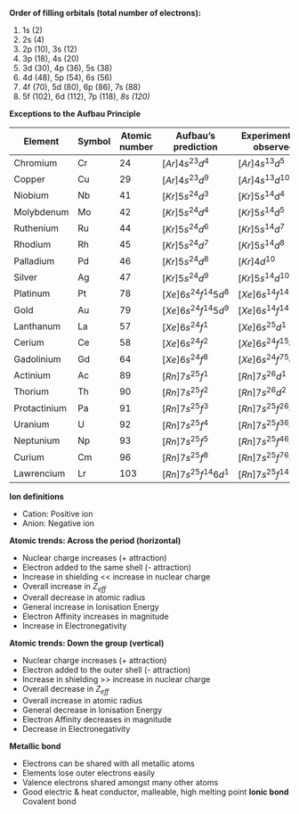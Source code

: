 **Order of filling orbitals (total number of electrons):**
 1. 1s (2)
 2. 2s (4)
 3. 2p (10), 3s (12)
 4. 3p (18), 4s (20)
 5. 3d (30), 4p (36), 5s (38)
 6. 4d (48), 5p (54), 6s (56)
 7. 4f (70), 5d (80), 6p (86), 7s (88)
 8. 5f (102), 6d (112), 7p (118), _8s (120)_

**Exceptions to the Aufbau Principle**

| Element      | Symbol | Atomic number | Aufbau’s prediction   | Experimentally observed  |
| ------------ | ------ | ------------- | --------------------- | ------------------------ |
| Chromium     | Cr     | 24            | $[Ar]4s^23d^4$        | $[Ar]4s^13d^5$           |
| Copper       | Cu     | 29            | $[Ar]4s^23d^9$        | $[Ar]4s^13d^{10}$        |
| Niobium      | Nb     | 41            | $[Kr]5s^24d^3$        | $[Kr]5s^14d^4$           |
| Molybdenum   | Mo     | 42            | $[Kr]5s^24d^4$        | $[Kr]5s^14d^5$           |
| Ruthenium    | Ru     | 44            | $[Kr]5s^24d^6$        | $[Kr]5s^14d^7$           |
| Rhodium      | Rh     | 45            | $[Kr]5s^24d^7$        | $[Kr]5s^14d^8$           |
| Palladium    | Pd     | 46            | $[Kr]5s^24d^8$        | $[Kr]4d^{10}$            |
| Silver       | Ag     | 47            | $[Kr]5s^24d^9$        | $[Kr]5s^14d^{10}$        |
| Platinum     | Pt     | 78            | $[Xe]6s^24f^{14}5d^8$ | $[Xe]6s^14f^{14}5d^9$    |
| Gold         | Au     | 79            | $[Xe]6s^24f^{14}5d^9$ | $[Xe]6s^14f^{14}5d^{10}$ |
| Lanthanum    | La     | 57            | $[Xe]6s^24f^1$        | $[Xe]6s^25d^1$           |
| Cerium       | Ce     | 58            | $[Xe]6s^24f^2$        | $[Xe]6s^24f^15d^1$       |
| Gadolinium   | Gd     | 64            | $[Xe]6s^24f^8$        | $[Xe]6s^24f^75d^1$       |
| Actinium     | Ac     | 89            | $[Rn]7s^25f^1$        | $[Rn]7s^26d^1$           |
| Thorium      | Th     | 90            | $[Rn]7s^25f^2$        | $[Rn]7s^26d^2$           |
| Protactinium | Pa     | 91            | $[Rn]7s^25f^3$        | $[Rn]7s^25f^26d^1$       |
| Uranium      | U      | 92            | $[Rn]7s^25f^4$        | $[Rn]7s^25f^36d^1$       |
| Neptunium    | Np     | 93            | $[Rn]7s^25f^5$        | $[Rn]7s^25f^46d^1$       |
| Curium       | Cm     | 96            | $[Rn]7s^25f^8$        | $[Rn]7s^25f^76d^1$       |
| Lawrencium   | Lr     | 103           | $[Rn]7s^25f^{14}6d^1$ | $[Rn]7s^25f^{14}7p^1$    |
**Ion definitions**
- Cation: Positive ion
- Anion: Negative ion

**Atomic trends: Across the period (horizontal)**
- Nuclear charge increases (+ attraction)
- Electron added to the same shell (- attraction)
- Increase in shielding << increase in nuclear charge
- Overall increase in $Z_{eff}$
- Overall decrease in atomic radius
- General increase in Ionisation Energy
- Electron Affinity increases in magnitude
- Increase in Electronegativity

**Atomic trends: Down the group (vertical)**
- Nuclear charge increases (+ attraction)
- Electron added to the outer shell (- attraction)
- Increase in shielding >> increase in nuclear charge
- Overall decrease in $Z_{eff}$
- Overall increase in atomic radius
- General decrease in Ionisation Energy
- Electron Affinity decreases in magnitude
- Decrease in Electronegativity

**Metallic bond**
- Electrons can be shared with all metallic atoms
- Elements lose outer electrons easily
- Valence electrons shared amongst many other atoms
- Good electric & heat conductor, malleable, high melting point
**Ionic bond**
Covalent bond

